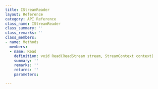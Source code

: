 ```yaml
---
title: IStreamReader
layout: Reference
category: API Reference
class_name: IStreamReader
class_summary: ''
class_remarks: ''
class_members:
- name: Methods
  members:
  - name: Read
    definition: void Read(ReadStream stream, StreamContext context)
    summary: ''
    remarks: ''
    returns: ''
    parameters: 

---
```

